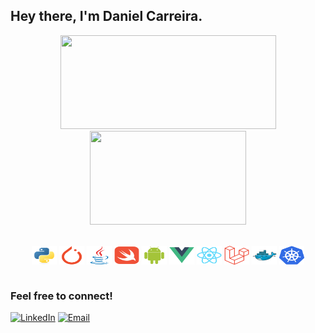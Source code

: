 <h2>Hey there, I'm Daniel Carreira.</h2>

<p align='center'>
  <img width="345px" height="150" src="https://github-readme-stats.vercel.app/api?username=daniel-carreira&show_icons=true&theme=dracula&include_all_commits=true&count_private=true"/>
  <img width="250px" height="150" src="https://github-readme-stats.vercel.app/api/top-langs/?username=daniel-carreira&layout=compact&langs_count=7&theme=dracula"/>
</p>

<div align="center" style="display: inline_block"><br>
  <img align="center" alt="Python" height="30" width="40" src="https://raw.githubusercontent.com/devicons/devicon/master/icons/python/python-original.svg">
  <img align="center" alt="PyTorch" height="30" width="40" src="https://raw.githubusercontent.com/devicons/devicon/master/icons/pytorch/pytorch-original.svg">
  <img align="center" alt="Java" height="30" width="40" src="https://raw.githubusercontent.com/devicons/devicon/master/icons/java/java-original.svg">
  <img align="center" alt="Swift" height="30" width="40" src="https://raw.githubusercontent.com/devicons/devicon/master/icons/swift/swift-original.svg">
  <img align="center" alt="Android" height="30" width="40" src="https://raw.githubusercontent.com/devicons/devicon/master/icons/android/android-plain.svg">
  <img align="center" alt="VueJS" height="30" width="40" src="https://raw.githubusercontent.com/devicons/devicon/master/icons/vuejs/vuejs-original.svg">
  <img align="center" alt="React" height="30" width="40" src="https://raw.githubusercontent.com/devicons/devicon/master/icons/react/react-original.svg">
  <img align="center" alt="Laravel" height="30" width="40" src="https://raw.githubusercontent.com/devicons/devicon/master/icons/laravel/laravel-original.svg">
  <img align="center" alt="Docker" height="30" width="40" src="https://raw.githubusercontent.com/devicons/devicon/master/icons/docker/docker-original.svg">
  <img align="center" alt="Kubernetes" height="30" width="40" src="https://raw.githubusercontent.com/devicons/devicon/master/icons/kubernetes/kubernetes-original.svg">
</div>

<br>

<h3>Feel free to connect!</h3>
<p>
  <a href="https://www.linkedin.com/in/danielcarreira/"><img alt="LinkedIn" src="https://img.shields.io/badge/LinkedIn-Daniel Carreira-blue?style=flat-square&logo=linkedin"></a>
  <a href="mailto:danielcarreira7@gmail.com"><img alt="Email" src="https://img.shields.io/badge/Email-danielcarreira7%40gmail.com-blue?style=flat-square&logo=Microsoft%20Outlook"></a>
</p>
